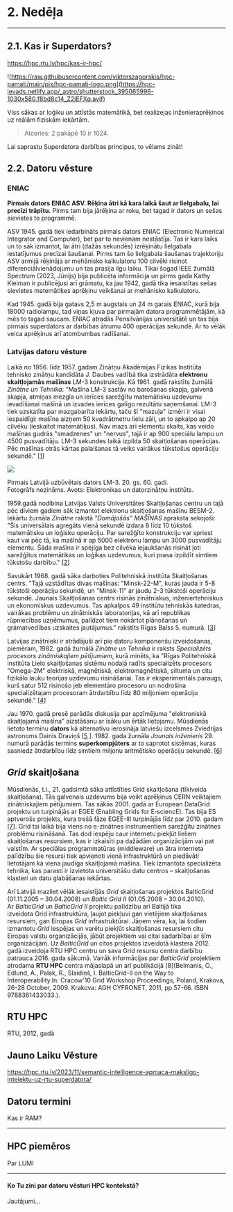 # 2. Nedēļa

---

## 2.1. Kas ir Superdators?

https://hpc.rtu.lv/hpc/kas-ir-hpc/

![https://raw.githubusercontent.com/viktorszagorskis/hpc-pamati/main/pix/hpc-pamati-logo.png](https://hpc-ievads.netlify.app/_astro/shutterstock_395065996-1030x580.f8bd8c14_Z2jEFXq.avif)

Viss sākas ar loģiku un attīstās matemātikā, bet realizejas inženieraprēķinos uz reālām fiziskām iekārtām.

> Atceries: 2 pakāpē 10 ir 1024.

Lai saprastu Superdatora darbības principus, to vēlams zināt!

## 2.2. Datoru vēsture

###  ENIAC

**Pirmais dators ENIAC ASV. Rēķina ātri kā kara laikā šaut ar lielgabalu, lai precīzi trāpītu.** Pirms tam bija jārēķina ar roku, bet tagad ir dators un sešas sievietes to programmē.

ASV 1945. gadā tiek iedarbināts pirmais dators ENIAC (Electronic Numerical Integrator and Computer), bet par to nevienam nestāstīja. Tas ir kara laiks un to sāk izmantot, lai ātri (dažās sekundēs) izrēķinātu lielgabala iestatījumus precīzai šaušanai. Pirms tam šo lielgabala šaušanas trajektoriju ASV armijā rēķināja ar mehānisko kalkulatoru 100 cilvēki risinot diferenciālvienādojumu un tas prasīja ilgu laiku. Tikai šogad IEEE žurnālā Spectrum (2023, Jūnijs) bija publicēta informācija un pirms gada Kathy Kleiman ir publicējusi arī grāmatu, ka jau 1942, gadā tika iesaistītas sešas sievietes matemātiķes aprēķinu veikšanai ar mehānisko kalkulatoru. 

Kad 1945. gadā bija gatavs 2,5 m augstais un 24 m garais ENIAC, kurā bija 18000 radiolampu, tad viņas kļuva par pirmajām datora programmētājām, kā mēs to tagad saucam.
ENIAC atradās Pensilvānijas universitātē un tas bija pirmais superdators ar darbības ātrumu 400 operācijas sekundē. Ar to vēlāk veica aprēķinus arī atombumbas radīšanai. 


###  Latvijas datoru vēsture

Laikā no 1956. līdz 1957. gadam Zinātņu Akadēmijas Fizikas Institūta tehnisko zinātņu kandidāta J. Daubes vadībā tika izstrādāta **elektronu skaitļojamās mašīnas** LM-3 konstrukcija. Kā 1961. gadā rakstīts žurnālā *Zinātne un Tehnika*: "Mašīna LM-3 sastāv no barošanas skapja, galvenā skapja, atmiņas mezgla un ierīces sarežģītu matemātisku uzdevumu ievadīšanai mašīnā un izvades ierīces galīgo rezultātu saņemšanai. LM-3 tiek uzskatīta par mazgabarīta iekārtu, taču šī "mazuļa" izmēri ir visai iespaidīgi: mašīna aizņem 50 kvadrātmetru lielu zāli, un to apkalpo ap 20 cilvēku (ieskaitot matemātiķus). Nav mazs arī elementu skaits, kas veido mašīnas gudrās "smadzenes" un "nervus", tajā ir ap 900 speciālu lampu un 4500 pusvadītāju. LM-3 sekundes laikā izpilda 50 skaitļošanas operācijas. Pēc mašīnas otrās kārtas palaišanas tā veiks vairākus tūkstošus operāciju sekundē." [[1](http://periodika.lv/periodika2-viewer/?lang=fr#panel:pa|issue:617244|article:DIVL46|query:LM-3%20)]

![](https://enciklopedija.lv/api/image/thumbnail?name=35d33c81a252-352eb7d9-4d1f-45d4-bb24-99ca00e9349d.jpg&size=multimedia)

Pirmais Latvijā uzbūvētais dators LM-3. 20. gs. 60. gadi.  
Fotogrāfs nezināms. Avots: Elektronikas un datorzinātņu institūts.

1959.gadā nodibina Latvijas Valsts Universitātes Skaitļošanas centru un tajā pēc diviem gadiem sāk izmantot elektronu skaitļošanas mašīnu BESM-2. Iekārtu žurnāla *Zinātne* rakstā *"Domājošās" MAŠĪNAS* apraksta sekojoši: "Šis universālais agregāts vienā sekundē izdara 8 līdz 10 tūkstoš matemātisku un loģisku operāciju. Par sarežģīto konstrukciju var spriest kaut vai pēc tā, ka mašīnā ir ap 5000 elektronu lampu un 3000 pusvadītāju elementu. Šāda mašīna ir spējīga bez cilvēka iejaukšanās risināt ļoti sarežģītus matemātikas un loģikas uzdevumus, kuri prasa izpildīt simtiem tūkstošu darbību." [[2](http://periodika.lv/periodika2-viewer/?lang=fr#panel:pa|issue:167581|article:DIVL14|query:centra%20skait%C4%BCo%C5%A1anas%20)]

Savukārt 1968. gadā sāka darboties Politehniskā institūta Skaitļošanas centrs. "Tajā uzstādītas divas mašīnas: "Minsk-22-M", kuras jauda ir 5-8 tūkstoši operāciju sekundē, un "Minsk-11" ar jaudu 2-3 tūkstoši operāciju sekundē. Jaunais Skaitļošanas centrs risinās zinātniskus, inženiertehniskus un ekonomiskus uzdevumus. Tas apkalpos 49 institūtu tehniskās katedras, vairākas problēmu un zinātniskās laboratorijas, kā arī republikas rūpniecības uzņēmumus, palīdzot tiem nokārtot plānošanas un grāmatvedības uzskaites jautājumus." rakstīts Rīgas Balss 5. numurā. [[3](http://periodika.lv/periodika2-viewer/?lang=fr#panel:pa|issue:337785|article:DIVL17|query:Skait%C4%BCo%C5%A1anas%20centrs%20)]

Latvijas zinātnieki ir strādājuši arī pie datoru komponenšu izveidošanas, piemēram, 1982. gadā žurnālā *Zinātne un Tehnika* ir raksts *Specializēts procesors zinātniskajiem pētījumiem*, kurā minēts, ka "Rīgas Politehniskā institūta Lielo skaitļošanas sistēmu nodaļā radīts specializēts procesors "Omega-2M" elektriskā, magnētiskā, elektromagnētiskā, siltuma un citu fizikālo lauku teorijas uzdevumu risināšanai. Tas ir eksperimentāls paraugs, kurš satur 512 risinošo jeb elementāro procesoru un nodrošina specializētajam procesoram ātrdarbību līdz 80 miljoniem operāciju sekundē." [[4](http://periodika.lv/periodika2-viewer/?lang=fr#panel:pa|issue:617497|article:DIVL85|query:procesoru%20procesoram%20)]

Jau 1970. gadā presē parādās diskusija par apzīmējuma "elektroniskā skaitļojamā mašīna" aizstāšanu ar īsāku un ērtāk lietojamu. Mūsdienās lietoto terminu **dators** kā alternatīvu ierosināja latviešu izcelsmes Zviedrijas astronoms Dainis Draviņš [[5](http://periodika.lv/periodika2-viewer/?lang=fr#panel:pa|issue:10759|article:DIVL226|query:DATORS%20elektronisk%C4%81%20elektroniskais%20) ]. 1982. gada žurnāla *Jaunais inženieris* 29. numurā parādās termins **superkompjūters** ar to saprotot sistēmas, kuras sasniedz ātrdarbību līdz simtiem miljonu aritmētisko operāciju sekundē. [[6](http://periodika.lv/periodika2-viewer/?lang=fr#panel:pa|issue:249409|article:DIVL139|query:sist%C4%93mas%20lielo%20skait%C4%BCo%C5%A1anas%20sist%C4%93mu%20noda%C4%BC%C4%81%20)]

  


## _Grid_ skaitļošana

Mūsdienās, t.i., 21. gadsimtā sāka attīstīties Grid skaitļošana (tīklveida skaitļošana). Tās galvenais uzdevums
bija veikt aprēķinus CERN veiktajiem zinātniskajiem pētījumiem. Tas sākās 2001. gadā ar
European DataGrid projektu un turpinājās ar EGEE (Enabling Grids for E‐sciencE). Tas bija ES
aptverošs projekts, kura trešā fāze EGEE-III turpinājās līdz par 2010. gadam [[7](https://eu-egee-org.web.cern.ch/fileadmin/documents/publications/EGEEIII_Publishable_summary.pdf)].
Grid tai laikā bija viens no e-zinātnes instrumentiem sarežģītu zinātnes problēmu risināšanā.
Tas dod iespēju caur internetu piekļūt lieliem skaitļošanas resursiem, kas ir izkaisīti pa
dažādām organizācijām vai pat valstīm. Ar speciālas programmatūras (middleware) un ātra
interneta palīdzību šie resursi tiek apvienoti vienā infrastruktūrā un piedāvāti lietotājam kā
viena jaudīga skaitļojamā mašīna. Tiek izmantota specializēta tehnika, kas parasti ir izvietota
universitāšu datu centros – skaitļošanas klasteri un datu glabāšanas iekārtas.



Arī Latvijā mazliet vēlāk iesaistījās _Grid_ skaitļošanas projektos BalticGrid (01.11.2005 –
30.04.2008) un _Baltic Grid II_ (01.05.2008 – 30.04.2010). Ar _BalticGrid_ un _BalticGrid
II_ projektu palīdzību arī Baltijā tika izveidota Grid infrastruktūra, ļaujot piekļuvi gan vietējiem
skaitļošanas resursiem, gan Eiropas _Grid_ infrastruktūrai. Jāņem vēra, ka, lai šodien
izmantotu _Grid_ iespējas un varētu piekļūt skaitļošanas resursiem citu Eiropas valstu
organizācijās, jābūt projektiem vai citai sadarbībai ar šīm organizācijām. Uz _BalticGrid_ un
citos projektos izveidotā klastera 2012. gadā izveidoja RTU HPC centru un sava Grid resursu
centra darbību patrauca 2016. gada sākumā. Vairāk informācijas par _BalticGrid_ projektiem
atrodama __RTU HPC__ centra mājaslapā un arī publikācijā [8](Belmanis, O., Edlund, A., Palak, R., Slaidiņš, I. BalticGrid-II on the Way to Interoperability.In: Cracow&#39;10 Grid Workshop Proceedings, Poland, Krakova, 26-28 October, 2009. Krakova:
AGH CYFRONET, 2011, pp.57-66. ISBN 9788361433033.).


## RTU HPC

RTU, 2012, gadā

## Jauno Laiku Vēsture

https://hpc.rtu.lv/2023/11/semantic-intelligence-apmaca-maksligo-intelektu-uz-rtu-superdatora/




## Datoru termini

Kas ir RAM?

---


## HPC piemēros

Par LUMI

---

#### Ko Tu zini par datoru vēsturi HPC kontekstā?

Jautājumi...
